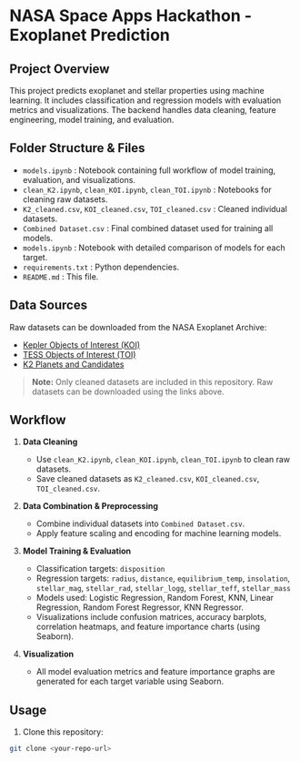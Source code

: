 # NASA Space Apps Hackathon - Exoplanet Prediction

## Project Overview
This project predicts exoplanet and stellar properties using machine learning. It includes classification and regression models with evaluation metrics and visualizations. The backend handles data cleaning, feature engineering, model training, and evaluation.

## Folder Structure & Files
- `models.ipynb` : Notebook containing full workflow of model training, evaluation, and visualizations.
- `clean_K2.ipynb`, `clean_KOI.ipynb`, `clean_TOI.ipynb` : Notebooks for cleaning raw datasets.
- `K2_cleaned.csv`, `KOI_cleaned.csv`, `TOI_cleaned.csv` : Cleaned individual datasets.
- `Combined Dataset.csv` : Final combined dataset used for training all models.
- `models.ipynb` : Notebook with detailed comparison of models for each target.
- `requirements.txt` : Python dependencies.
- `README.md` : This file.

## Data Sources
Raw datasets can be downloaded from the NASA Exoplanet Archive:

- [Kepler Objects of Interest (KOI)](https://exoplanetarchive.ipac.caltech.edu/cgi-bin/TblView/nph-tblView?app=ExoTbls&config=cumulative)  
- [TESS Objects of Interest (TOI)](https://exoplanetarchive.ipac.caltech.edu/cgi-bin/TblView/nph-tblView?app=ExoTbls&config=TOI)  
- [K2 Planets and Candidates](https://exoplanetarchive.ipac.caltech.edu/cgi-bin/TblView/nph-tblView?app=ExoTbls&config=k2pandc)  

> **Note:** Only cleaned datasets are included in this repository. Raw datasets can be downloaded using the links above.

## Workflow
1. **Data Cleaning**  
   - Use `clean_K2.ipynb`, `clean_KOI.ipynb`, `clean_TOI.ipynb` to clean raw datasets.  
   - Save cleaned datasets as `K2_cleaned.csv`, `KOI_cleaned.csv`, `TOI_cleaned.csv`.  

2. **Data Combination & Preprocessing**  
   - Combine individual datasets into `Combined Dataset.csv`.  
   - Apply feature scaling and encoding for machine learning models.  

3. **Model Training & Evaluation**  
   - Classification targets: `disposition`  
   - Regression targets: `radius`, `distance`, `equilibrium_temp`, `insolation`, `stellar_mag`, `stellar_rad`, `stellar_logg`, `stellar_teff`, `stellar_mass`  
   - Models used: Logistic Regression, Random Forest, KNN, Linear Regression, Random Forest Regressor, KNN Regressor.  
   - Visualizations include confusion matrices, accuracy barplots, correlation heatmaps, and feature importance charts (using Seaborn).

4. **Visualization**  
   - All model evaluation metrics and feature importance graphs are generated for each target variable using Seaborn.

## Usage
1. Clone this repository:
```bash
git clone <your-repo-url>
